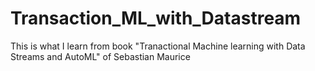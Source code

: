 # Transaction_ML_with_Datastream

This is what I learn from book "Tranactional Machine learning with Data Streams and AutoML" of Sebastian Maurice